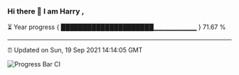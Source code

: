 ### Hi there 👋 I am Harry , 

⏳ Year progress { █████████████████████▁▁▁▁▁▁▁▁▁ } 71.67 %

---

⏰ Updated on Sun, 19 Sep 2021 14:14:05 GMT

![Progress Bar CI](https://github.com/duykhang68/duykhang68/workflows/Progress%20Bar%20CI/badge.svg)
